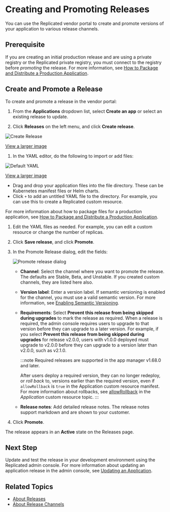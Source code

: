 # Creating and Promoting Releases

You can use the Replicated vendor portal to create and promote versions of your application to various release channels.

## Prerequisite​

If you are creating an initial production release and are using a private registry or the Replicated private registry, you must connect to the registry before _promoting_ the release. For more information, see [How to Package and Distribute a Production Application](distributing-workflow).

## Create and Promote a Release

To create and promote a release in the vendor portal:

1. From the **Applications** dropdown list, select **Create an app** or select an existing release to update.

1. Click **Releases** on the left menu, and click **Create release**.

  ![Create Release](/images/release-create-new.png)

  [View a larger image](/images/release-create-new.png)

1. In the YAML editor, do the following to import or add files:

  ![Default YAML](/images/guides/kots/default-yaml.png)

  [View a larger image](/images/guides/kots/default-yaml.png)

   - Drag and drop your application files into the file directory. These can be Kubernetes manifest files or Helm charts.
   - Click `+` to add an untitled YAML file to the directory. For example, you can use this to create a Replicated custom resource.

   For more information about how to package files for a production application, see [How to Package and Distribute a Production Application](distributing-workflow).

1. Edit the YAML files as needed. For example, you can edit a custom resource or change the number of replicas.

1. Click **Save release**, and click **Promote**.

1. In the Promote Release dialog, edit the fields:

    ![Promote release dialog](/images/release-promote.png)

    * **Channel**: Select the channel where you want to promote the release. The defaults are Stable, Beta, and Unstable. If you created custom channels, they are listed here also.
    * **Version label**: Enter a version label. If semantic versioning is enabled for the channel, you must use a valid semantic version. For more information, see [Enabling Semantic Versioning](releases-semantic-versioning).
    * **Requirements**: Select **Prevent this release from being skipped during upgrades** to mark the release as required. When a release is required, the admin console requires users to upgrade to that version before they can upgrade to a later version. For example, if you select **Prevent this release from being skipped during upgrades** for release v2.0.0, users with v1.0.0 deployed must upgrade to v2.0.0 before they can upgrade to a version later than v2.0.0, such as v2.1.0.

      :::note
      Required releases are supported in the app manager v1.68.0 and later.

      After users deploy a required version, they can no longer redeploy, or _roll back_ to, versions earlier than the required version, even if `allowRollback` is `true` in the Application custom resource manifest. For more information about rollbacks, see [allowRollback](../reference/custom-resource-application#allowrollback) in the _Application_ custom resource topic.
      :::

    * **Release notes**: Add detailed release notes. The release notes support markdown and are shown to your customer.

1. Click **Promote**.

  The release appears in an **Active** state on the Releases page.

## Next Step

Update and test the release in your development environment using the Replicated admin console. For more information about updating an application release in the admin console, see [Updating an Application](../enterprise/updating-apps).

## Related Topics

* [About Releases](releases-about)
* [About Release Channels](releases-about-channels)
